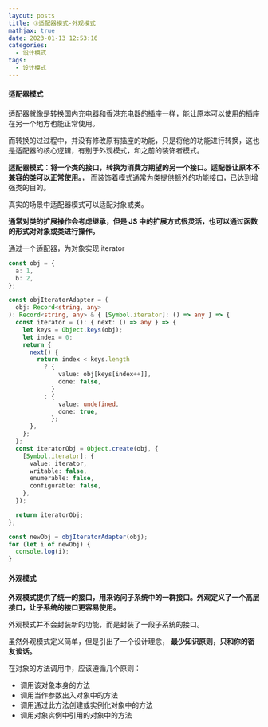 ```yaml
---
layout: posts
title: ⑦适配器模式-外观模式
mathjax: true
date: 2023-01-13 12:53:16
categories:
  - 设计模式
tags:
  - 设计模式
---
```


#### 适配器模式

适配器就像是转换国内充电器和香港充电器的插座一样，能让原本可以使用的插座在另一个地方也能正常使用。

而转换的过过程中，并没有修改原有插座的功能，只是将他的功能进行转换，这也是适配器的核心逻辑，有别于外观模式，和之前的装饰者模式。

**适配器模式：将一个类的接口，转换为消费方期望的另一个接口。适配器让原本不兼容的类可以正常使用。**， 而装饰着模式通常为类提供额外的功能接口，已达到增强类的目的。

真实的场景中适配器模式可以适配对象或类。

**通常对类的扩展操作会考虑继承，但是 JS 中的扩展方式很灵活，也可以通过函数的形式对对象或类进行操作。**

通过一个适配器，为对象实现 iterator

```ts
const obj = {
  a: 1,
  b: 2,
};

const objIteratorAdapter = (
  obj: Record<string, any>
): Record<string, any> & { [Symbol.iterator]: () => any } => {
  const iterator = (): { next: () => any } => {
    let keys = Object.keys(obj);
    let index = 0;
    return {
      next() {
        return index < keys.length
          ? {
              value: obj[keys[index++]],
              done: false,
            }
          : {
              value: undefined,
              done: true,
            };
      },
    };
  };
  const iteratorObj = Object.create(obj, {
    [Symbol.iterator]: {
      value: iterator,
      writable: false,
      enumerable: false,
      configurable: false,
    },
  });

  return iteratorObj;
};

const newObj = objIteratorAdapter(obj);
for (let i of newObj) {
  console.log(i);
}
```

#### 外观模式

**外观模式提供了统一的接口，用来访问子系统中的一群接口。外观定义了一个高层接口，让子系统的接口更容易使用。**

外观模式并不会封装新的功能，而是封装了一段子系统的接口。

虽然外观模式定义简单，但是引出了一个设计理念， **最少知识原则，只和你的密友谈话。**

在对象的方法调用中，应该遵循几个原则：

- 调用该对象本身的方法
- 调用当作参数出入对象中的方法
- 调用通过此方法创建或实例化对象中的方法
- 调用对象实例中引用的对象中的方法
